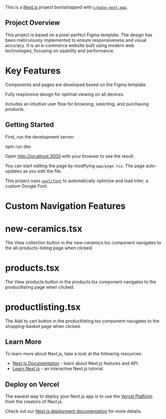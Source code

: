 This is a [Next.js](https://nextjs.org/) project bootstrapped with [`create-next-app`](https://github.com/vercel/next.js/tree/canary/packages/create-next-app).

## Project Overview

This project is based on a pixel-perfect Figma template. The design has been meticulously implemented to ensure responsiveness and visual accuracy. It is an e-commerce website built using modern web technologies, focusing on usability and performance.

# Key Features

Components and pages are developed based on the Figma template.

Fully responsive design for optimal viewing on all devices.

Includes an intuitive user flow for browsing, selecting, and purchasing products.

## Getting Started

First, run the development server:

npm run dev


Open [http://localhost:3000](http://localhost:3000) with your browser to see the result.

You can start editing the page by modifying `app/page.tsx`. The page auto-updates as you edit the file.

This project uses [`next/font`](https://nextjs.org/docs/basic-features/font-optimization) to automatically optimize and load Inter, a custom Google Font.

# Custom Navigation Features

# new-ceramics.tsx

The View collection button in the new-ceramics.tsx component navigates to the all-products-listing page when clicked.

# products.tsx

The View products button in the products.tsx component navigates to the productlisting page when clicked.

# productlisting.tsx

The Add to cart button in the productlisting.tsx component navigates to the shopping-basket page when clicked.

## Learn More

To learn more about Next.js, take a look at the following resources:

- [Next.js Documentation](https://nextjs.org/docs) - learn about Next.js features and API.
- [Learn Next.js](https://nextjs.org/learn) - an interactive Next.js tutorial.

## Deploy on Vercel

The easiest way to deploy your Next.js app is to use the [Vercel Platform](https://vercel.com/new?utm_medium=default-template&filter=next.js&utm_source=create-next-app&utm_campaign=create-next-app-readme) from the creators of Next.js.

Check out our [Next.js deployment documentation](https://nextjs.org/docs/deployment) for more details.
